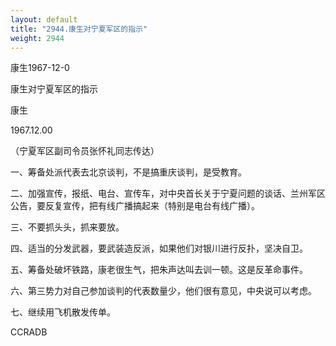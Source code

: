 ```yaml
---
layout: default
title: "2944.康生对宁夏军区的指示"
weight: 2944
---
```


康生1967-12-0

康生对宁夏军区的指示

康生

1967.12.00

（宁夏军区副司令员张怀礼同志传达）

一、筹备处派代表去北京谈判，不是搞重庆谈判，是受教育。

二、加强宣传，报纸、电台、宣传车，对中央首长关于宁夏问题的谈话、兰州军区公告，要反复宣传，把有线广播搞起来（特别是电台有线广播）。

三、不要抓头头，抓来要放。

四、适当的分发武器，要武装造反派，如果他们对银川进行反扑，坚决自卫。

五、筹备处破坏铁路，康老很生气，把朱声达叫去训一顿。这是反革命事件。

六、第三势力对自己参加谈判的代表数量少，他们很有意见，中央说可以考虑。

七、继续用飞机散发传单。

CCRADB

